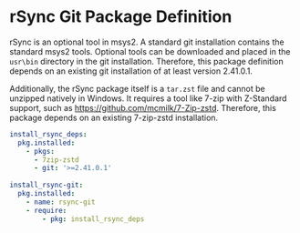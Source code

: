 rSync Git Package Definition
============================

rSync is an optional tool in msys2. A standard git installation contains the
standard msys2 tools. Optional tools can be downloaded and placed in the
``usr\bin`` directory in the git installation. Therefore, this package
definition depends on an existing git installation of at least version 2.41.0.1.

Additionally, the rSync package itself is a ``tar.zst`` file and cannot be
unzipped natively in Windows. It requires a tool like 7-zip with Z-Standard
support, such as https://github.com/mcmilk/7-Zip-zstd. Therefore, this package
depends on an existing 7-zip-zstd installation.

```yaml
install_rsync_deps:
  pkg.installed:
    - pkgs:
      - 7zip-zstd
      - git: '>=2.41.0.1'
      
install_rsync-git:
  pkg.installed:
    - name: rsync-git
    - require:
        - pkg: install_rsync_deps
```
